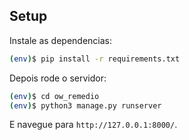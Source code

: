 ## Setup

Instale as dependencias:

```sh
(env)$ pip install -r requirements.txt
```

Depois rode o servidor:
```sh
(env)$ cd ow_remedio
(env)$ python3 manage.py runserver
```
E navegue para `http://127.0.0.1:8000/`.
